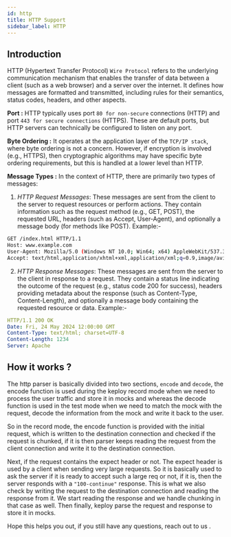 ```yaml
---
id: http
title: HTTP Support
sidebar_label: HTTP
---
```


## Introduction

HTTP (Hypertext Transfer Protocol) `Wire Protocol` refers to the underlying communication mechanism that enables the transfer of data between a client (such as a web browser) and a server over the internet. It defines how messages are formatted and transmitted, including rules for their semantics, status codes, headers, and other aspects.

**Port :** HTTP typically uses port `80 for non-secure` connections (HTTP) and port `443 for secure connections` (HTTPS). These are default ports, but HTTP servers can technically be configured to listen on any port.

**Byte Ordering :** It operates at the application layer of the `TCP/IP stack`, where byte ordering is not a concern. However, if encryption is involved (e.g., HTTPS), then cryptographic algorithms may have specific byte ordering requirements, but this is handled at a lower level than HTTP.

**Message Types :** In the context of HTTP, there are primarily two types of messages:

1. _HTTP Request Messages_: These messages are sent from the client to the server to request resources or perform actions. They contain information such as the request method (e.g., GET, POST), the requested URL, headers (such as Accept, User-Agent), and optionally a message body (for methods like POST). Example:-

```bash
GET /index.html HTTP/1.1
Host: www.example.com
User-Agent: Mozilla/5.0 (Windows NT 10.0; Win64; x64) AppleWebKit/537.36 (KHTML, like Gecko) Chrome/96.0.4664.110 Safari/537.36
Accept: text/html,application/xhtml+xml,application/xml;q=0.9,image/avif,image/webp,image/apng,*/*;q=0.8,application/signed-exchange;v=b3;q=0.9
```

2. _HTTP Response Messages_: These messages are sent from the server to the client in response to a request. They contain a status line indicating the outcome of the request (e.g., status code 200 for success), headers providing metadata about the response (such as Content-Type, Content-Length), and optionally a message body containing the requested resource or data. Example:-

```yaml
HTTP/1.1 200 OK
Date: Fri, 24 May 2024 12:00:00 GMT
Content-Type: text/html; charset=UTF-8
Content-Length: 1234
Server: Apache
```

## How it works ?

The http parser is basically divided into two sections, `encode` and `decode`, the encode function is used during the keploy record mode when we need to process the user traffic and store it in mocks and whereas the decode function is used in the test mode when we need to match the mock with the request, decode the information from the mock and write it back to the user.

So in the record mode, the encode function is provided with the initial request, which is written to the destination connection and checked if the request is chunked, if it is then parser keeps reading the request from the client connection and write it to the destination connection.

Next, if the request contains the expect header or not. The expect header is used by a client when sending very large requests. So it is basically used to ask the server if it is ready to accept such a large req or not, if it is, then the server responds with a `"100-continue"` response. This is what we also check by writing the request to the destination connection and reading the response from it. We start reading the response and we handle chunking in that case as well. Then finally, keploy parse the request and response to store it in mocks.

Hope this helps you out, if you still have any questions, reach out to us .

